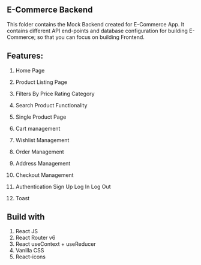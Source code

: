 ## E-Commerce Backend

This folder contains the Mock Backend created for E-Commerce App. It contains different API end-points and database configuration for building E-Commerce; so that you can focus on building Frontend.

## Features:

1.  Home Page
2.  Product Listing Page
3.  Filters By
    Price
    Rating
    Category

4.  Search Product Functionality
5.  Single Product Page
6.  Cart management
7.  Wishlist Management
8.  Order Management
9.  Address Management
10. Checkout Management
11. Authentication
    Sign Up
    Log In
    Log Out

12. Toast

## Build with

1.  React JS
2.  React Router v6
3.  React useContext + useReducer
4.  Vanilla CSS
5.  React-icons
